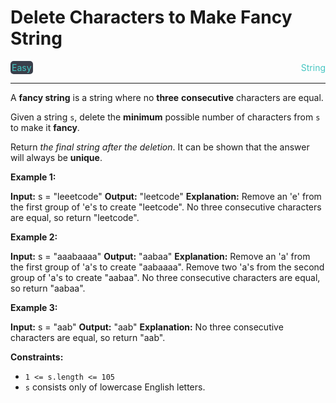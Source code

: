 # Delete Characters to Make Fancy String

<div style="display: flex; justify-content: space-between; align-items: center">
<div style="color: #46c6c2;
padding: 2px; background-color: #3a3f4b; border-radius: 5px;">Easy</div>
<div style="color: #46c6c2">String</div>
</div>

---

A **fancy string** is a string where no **three** **consecutive** characters are equal.

Given a string `s`, delete the **minimum** possible number of characters from `s` to make it **fancy**.

Return _the final string after the deletion_. It can be shown that the answer will always be **unique**.

**Example 1:**

**Input:** s = "leeetcode"
**Output:** "leetcode"
**Explanation:**
Remove an 'e' from the first group of 'e's to create "leetcode".
No three consecutive characters are equal, so return "leetcode".

**Example 2:**

**Input:** s = "aaabaaaa"
**Output:** "aabaa"
**Explanation:**
Remove an 'a' from the first group of 'a's to create "aabaaaa".
Remove two 'a's from the second group of 'a's to create "aabaa".
No three consecutive characters are equal, so return "aabaa".

**Example 3:**

**Input:** s = "aab"
**Output:** "aab"
**Explanation:** No three consecutive characters are equal, so return "aab".

**Constraints:**

*   `1 <= s.length <= 105`
*   `s` consists only of lowercase English letters.
